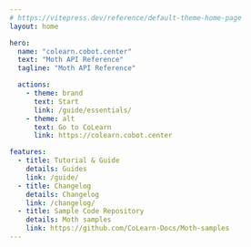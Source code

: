 ```yaml
---
# https://vitepress.dev/reference/default-theme-home-page
layout: home

hero:
  name: "colearn.cobot.center"
  text: "Moth API Reference"
  tagline: "Moth API Reference"

  actions:
    - theme: brand
      text: Start
      link: /guide/essentials/
    - theme: alt
      text: Go to CoLearn
      link: https://colearn.cobot.center

features:
  - title: Tutorial & Guide
    details: Guides
    link: /guide/
  - title: Changelog
    details: Changelog
    link: /changelog/
  - title: Sample Code Repository
    details: Moth samples
    link: https://github.com/CoLearn-Docs/Moth-samples
---
```

